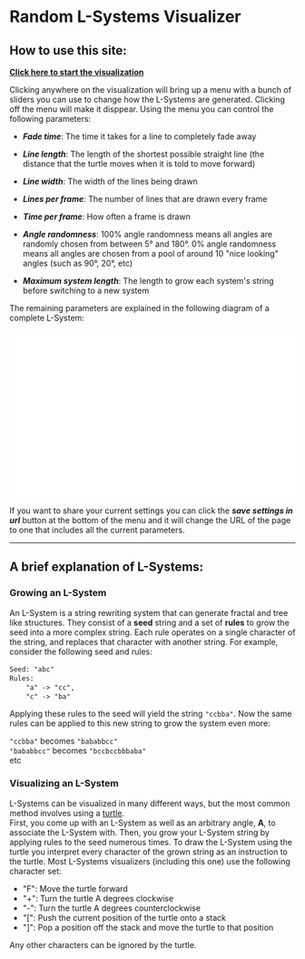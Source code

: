 # Random L-Systems Visualizer


## How to use this site:

**[Click here to start the visualization](/lsystems.hmtl)**

Clicking anywhere on the visualization will bring up a menu with a bunch of sliders you can use to change how the L-Systems are generated. Clicking off the menu will make it disppear. Using the menu you can control the following parameters: 

- **_Fade time_**: The time it takes for a line to completely fade away

- **_Line length_**: The length of the shortest possible straight line (the distance that the turtle moves when it is told to move forward)
 
- **_Line width_**: The width of the lines being drawn

- **_Lines per frame_**: The number of lines that are drawn every frame

- **_Time per frame_**: How often a frame is drawn

- **_Angle randomness_**: 100% angle randomness means all angles are randomly chosen from between 5° and 180°. 0% angle randomness means all angles are chosen from a pool of around 10 "nice looking" angles (such as 90°, 20°, etc)

- **_Maximum system length_**: The length to grow each system's string before switching to a new system     

The remaining parameters are explained in the following diagram of a complete L-System:  

![](/howTo.png)


If you want to share your current settings you can click the **_save settings in url_** button at the bottom of the menu and it will change the URL of the page to one that includes all the current parameters.
___



## A brief explanation of L-Systems:


### Growing an L-System

An L-System is a string rewriting system that can generate fractal and tree like structures. They consist of a **seed** string and a set of **rules** to grow the seed into a more complex string. Each rule operates on a single character of the string, and replaces that character with another string.
For example, consider the following seed and rules:  
```
Seed: "abc"  
Rules:  
    "a" -> "cc",  
    "c" -> "ba"  
```

Applying these rules to the seed will yield the string `"ccbba"`. Now the same rules can be applied to this new string to grow the system even more:  

`"ccbba"` becomes `"bababbcc"`  
`"bababbcc"` becomes `"bccbccbbbaba"`  
etc


### Visualizing an L-System

L-Systems can be visualized in many different ways, but the most common method involves using a [turtle](https://en.wikipedia.org/wiki/Turtle_graphics).  
First, you come up with an L-System as well as an arbitrary angle, **A**, to associate the L-System with. Then, you grow your L-System string by applying rules to the seed numerous times. To draw the L-System using the turtle you interpret every character of the grown string as an instruction to the turtle. Most L-Systems visualizers (including this one) use the following character set:

- "F": Move the turtle forward
- "+": Turn the turtle A degrees clockwise
- "-": Turn the turtle A degrees counterclockwise
- "[": Push the current position of the turtle onto a stack
- "]": Pop a position off the stack and move the turtle to that position

Any other characters can be ignored by the turtle.